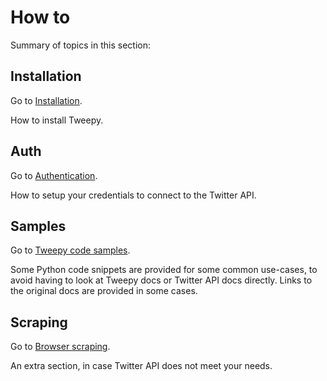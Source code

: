 # How to

Summary of topics in this section:


## Installation

Go to [Installation](installation.md).

How to install Tweepy.


## Auth

Go to [Authentication](auth.md).

How to setup your credentials to connect to the Twitter API.


## Samples

Go to [Tweepy code samples](code_snippets.md).

Some Python code snippets are provided for some common use-cases, to avoid having to look at Tweepy docs or Twitter API docs directly. Links to the original docs are provided in some cases.


## Scraping

Go to [Browser scraping](browser_scraping.md).

An extra section, in case Twitter API does not meet your needs.
